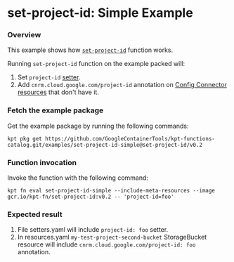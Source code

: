 # set-project-id: Simple Example

### Overview

This example shows how [`set-project-id`] function works.

Running `set-project-id` function on the example packed will:

1.  Set `project-id` [setter](https://catalog.kpt.dev/apply-setters/v0.1/?id=definitions).
2.  Add `cnrm.cloud.google.com/project-id` annotation on
    [Config Connector resources](https://cloud.google.com/config-connector/docs/reference/overview)
    that don't have it.

### Fetch the example package

Get the example package by running the following commands:

```shell
kpt pkg get https://github.com/GoogleContainerTools/kpt-functions-catalog.git/examples/set-project-id-simple@set-project-id/v0.2
```

### Function invocation

Invoke the function with the following command:

```shell
kpt fn eval set-project-id-simple --include-meta-resources --image gcr.io/kpt-fn/set-project-id:v0.2 -- 'project-id=foo'
```

### Expected result

1.  File setters.yaml will include `project-id: foo` setter.
2.  In resources.yaml `my-test-project-second-bucket` StorageBucket resource
    will include `cnrm.cloud.google.com/project-id: foo` annotation.

[`set-project-id`]: https://catalog.kpt.dev/set-project-id/v0.2/
